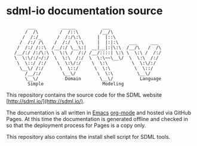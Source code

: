 # sdml-io documentation source

```
        ___          _____          ___ 
       /  /\        /  /::\        /__/\ 
      /  /:/_      /  /:/\:\      |  |::\ 
     /  /:/ /\    /  /:/  \:\     |  |:|:\    ___     ___ 
    /  /:/ /::\  /__/:/ \__\:|  __|__|:|\:\  /__/\   /  /\ 
   /__/:/ /:/\:\ \  \:\ /  /:/ /__/::::| \:\ \  \:\ /  /:/ 
   \  \:\/:/~/:/  \  \:\  /:/  \  \:\~~\__\/  \  \:\  /:/ 
    \  \::/ /:/    \  \:\/:/    \  \:\         \  \:\/:/ 
     \__\/ /:/      \  \::/      \  \:\         \  \::/ 
       /__/:/        \__\/        \  \:\         \__\/ 
       \__\/          Domain       \__\/          Language
        Simple                      Modeling
```

This repository contains the source code for the SDML website [http://sdml.io/](http://sdml.io/).

The documentation is all written in [Emacs](https://www.gnu.org/software/emacs/) [org-mode](https://www.gnu.org/software/emacs/) and hosted via GitHub Pages. At this time the documentation is
generated offline and checked in so that the deployment process for Pages is a copy only.

This repository also contains the install shell script for SDML tools.
